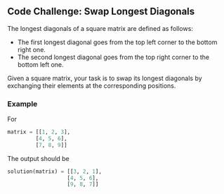 ## Code Challenge: Swap Longest Diagonals

The longest diagonals of a square matrix are defined as follows:
* The first longest diagonal goes from the top left corner to the bottom right one.
* The second longest diagonal goes from the top right corner to the bottom left one.

Given a square matrix, your task is to swap its longest diagonals by exchanging their elements at the corresponding positions.

### Example

For
```python
matrix = [[1, 2, 3],
         [4, 5, 6],
         [7, 8, 9]]
```
The output should be
```python
solution(matrix) = [[3, 2, 1],
                   [4, 5, 6],
                   [9, 8, 7]]
```